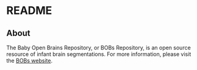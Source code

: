 # README

## About
The Baby Open Brains Repository, or BOBs Repository, is an open source resource of infant brain segmentations. For more information, please visit the [BOBs website](https://bobsrepository.readthedocs.io/).

